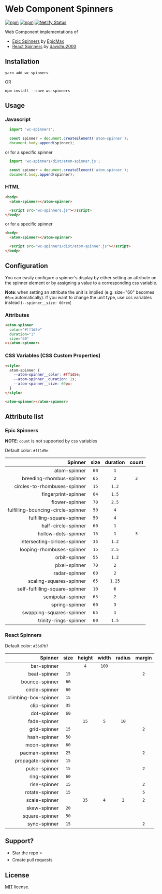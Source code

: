 # Web Component Spinners
[![npm](https://img.shields.io/npm/v/wc-spinners.svg?style=popout-square)](https://www.npmjs.com/package/wc-spinners)
[![npm](https://img.shields.io/npm/l/wc-spinners.svg?style=popout-square)](https://github.com/craigjennings11/wc-spinners/blob/master/LICENSE)
[![Netlify Status](https://api.netlify.com/api/v1/badges/2280cdf4-8574-476c-9b18-3e122a32f32e/deploy-status)](https://app.netlify.com/sites/wc-spinners/deploys)


Web Component implementations of 
- [Epic Spinners](https://github.com/epicmaxco/epic-spinners) by [EpicMax](http://epic-spinners.epicmax.co/)
- [React Spinners](https://www.react-spinners.com/) by [davidhu2000](https://github.com/davidhu2000)

## Installation

`yarn add wc-spinners`

OR

`npm install --save wc-spinners`

## Usage

### Javascript

```js
  import 'wc-spinners';
  
  const spinner = document.createElement('atom-spinner');
  document.body.append(spinner);
```

or for a specific spinner

```js
  import 'wc-spinners/dist/atom-spinner.js';

  const spinner = document.createElement('atom-spinner');
  document.body.append(spinner);
```

### HTML

```html
<body>
  <atom-spinner></atom-spinner>

  <script src="wc-spinners.js"></script>
</body>
```

or for a specific spinner

```html
<body>
  <atom-spinner></atom-spinner>

  <script src="wc-spinners/dist/atom-spinner.js"></script>
</body>
```

## Configuration

You can easily configure a spinner's display by either setting an attribute on the spinner element or by assigning a value to a corresponding css variable.

**Note**: when setting an attribute the unit is implied (e.g. size="60" becomes `60px` automatically). If you want to change the unit type, use css variables instead (`--spinner__size: 60rem`)

### Attributes

```html
<atom-spinner
  color="#ff1d5e"
  duration="1"
  size="60"
></atom-spinner>
```

### CSS Variables (CSS Custom Properties)

```html
<style>
  atom-spinner {
    --atom-spinner__color: #ff1d5e;
    --atom-spinner__duration: 1s;
    --atom-spinner__size: 60px;
  }
</style>

<atom-spinner></atom-spinner>
```

## Attribute list

### Epic Spinners

**NOTE**: `count` is not supported by css variables

Default color: `#ff1d5e`

|                            Spinner | size | duration | count |
| ---------------------------------: | :--: | :------: | :---: |
|                       atom-spinner | `60` | `1`      |
|           breeding-rhombus-spinner | `65` | `2`      | `3`   |
|       circles-to-rhombuses-spinner | `15` | `1.2`    |
|                fingerprint-spinner | `64` | `1.5`    |
|                     flower-spinner | `70` | `2.5`    |
| fulfilling-bouncing-circle-spinner | `50` | `4`      |
|          fulfilling-square-spinner | `50` | `4`      |
|                half-circle-spinner | `60` | `1`      |
|                hollow-dots-spinner | `15` | `1`      | `3`   |
|       intersecting-cirlces-spinner | `35` | `1.2`    |
|          looping-rhombuses-spinner | `15` | `2.5`    |
|                      orbit-spinner | `55` | `1.2`    |
|                      pixel-spinner | `70` | `2`      |
|                      radar-spinner | `60` | `2`      |
|            scaling-squares-spinner | `65` | `1.25`   |
|     self-fulfilling-square-spinner | `10` | `6`      |
|                  semipolar-spinner | `65` | `2`      |
|                     spring-spinner | `60` | `3`      |
|           swapping-squares-spinner | `65` | `1`      |
|              trinity-rings-spinner | `60` | `1.5`    |

### React Spinners

Default color: `#36d7b7`

|              Spinner | size | height | width | radius | margin |
| -------------------: | :--: | :----: | :---: | :----: | :----: |
|          bar-spinner |      | `4`    | `100` |        |
|         beat-spinner | `15` |        |       |        | `2`    |
|       bounce-spinner | `60` |
|       circle-spinner | `60` |
| climbing-box-spinner | `15` |
|         clip-spinner | `35` |
|          dot-spinner | `60` |
|         fade-spinner |      | `15`   | `5`   |  `10`  |
|         grid-spinner | `15` |        |       |        | `2`    |
|         hash-spinner | `50` |
|         moon-spinner | `60` |
|       pacman-spinner | `25` |        |       |        | `2`    |
|    propagate-spinner | `15` |
|        pulse-spinner | `15` |        |       |        | `2`    |
|         ring-spinner | `60` |
|         rise-spinner | `15` |        |       |        | `2`    |
|       rotate-spinner | `15` |        |       |        | `5`    |
|        scale-spinner |      | `35`   | `4`   |  `2`   | `2`    |
|         skew-spinner | `20` |
|       square-spinner | `50` |
|         sync-spinner | `15` |        |       |        | `2`    |

## Support?
- Star the repo :star:
- Create pull requests

## License
[MIT](https://github.com/craigjennings11/wc-spinners/blob/master/LICENSE) license.
